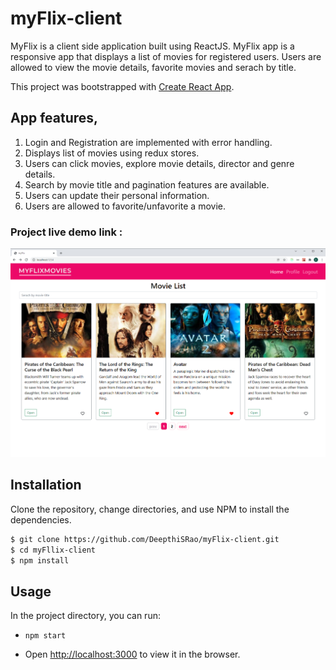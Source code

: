
# myFlix-client
MyFlix is a client side application built using ReactJS. MyFlix app is a responsive app that displays a list of movies for registered users. Users are allowed to view the movie details, favorite movies and serach by title.

This project was bootstrapped with [Create React App](https://github.com/facebook/create-react-app).

## App features,

1. Login and Registration are implemented with error handling.
2. Displays list of movies using redux stores.
3. Users can click movies, explore movie details, director and genre details.
4. Search by movie title and pagination features are available.
5. Users can update their personal information.
6. Users are allowed to favorite/unfavorite a movie. 

### Project live demo link : 
![Markdown Logo](/src/images/HomePage.png)

## Installation

Clone the repository, change directories, and use NPM to install the dependencies.

```bash
$ git clone https://github.com/DeepthiSRao/myFlix-client.git
$ cd myFllix-client
$ npm install
```

## Usage

In the project directory, you can run:

- `npm start`

- Open [http://localhost:3000](http://localhost:3000) to view it in the browser.
